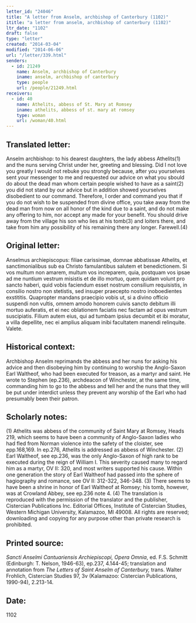 ```yaml
---
letter_id: "24046"
title: "A letter from Anselm, archbishop of Canterbury (1102)"
ititle: "a letter from anselm, archbishop of canterbury (1102)"
ltr_date: "1102"
draft: false
type: "letter"
created: "2014-03-04"
modified: "2014-06-06"
url: "/letter/339.html"
senders:
  - id: 21249
    name: Anselm, archbishop of Canterbury
    iname: anselm, archbishop of canterbury
    type: people
    url: /people/21249.html
receivers:
  - id: 40
    name: Athelits, abbess of St. Mary at Romsey
    iname: athelits, abbess of st. mary at romsey
    type: woman
    url: /woman/40.html
---
```

<h2> Translated letter:</h2>Anselm archbishop: to his dearest daughters, the lady abbess Athelits(1) and the nuns serving Christ under her, greeting and blessing.
Did I not love you greatly I would not rebuke you strongly because, after you yourselves sent your messenger to me and requested our advice on what you sbould do about the dead man whom certain people wished to have as a saint(2) you did not stand by our advice but in addition showed yourselves disobedient to our command. Therefore, I order and command you that if you do not wish to be suspended from divine office, you take away from the dead man from now on all honor of the kind due to a saint, and do not make any offering to him, nor accept any made for your benefit. You should drive away from the village his son who lies at his tomb(3) and loiters there, and take from him any possibility of his remaining there any longer. Farewell.(4)
<h2 class="mt-4"> Original letter:</h2>Anselmus archiepiscopus:  filiae carissimae, domnae abbatissae Athelits, et sanctimonialibus sub ea Christo famulantibus salutem et benedictionem.
Si vos multum non amarem, multum vos increparem, quia, postquam vos ipsae ad me nuntium vestrum misistis et de illo mortuo, quem quidam volunt pro sancto haberi, quid vobis faciendum esset nostrum consilium requisistis, in consilio nostro non stetistis, sed insuper praecepto nostro inoboedientes exstititis. Quapropter mandans praecipio vobis ut, si a divino officio suspendi non vultis, omnem amodo honorem cuivis sancto debitum illi mortuo auferatis, et ei nec oblationem faciatis nec factam ad opus vestrum suscipiatis. Filium autem eius, qui ad tumbam ipsius decumbit et ibi moratur, a villa depellite, nec ei amplius aliquam inibi facultatem manendi relinquite.  Valete.
<h2 class="mt-4"> Historical context:</h2>Archbishop Anselm reprimands the abbess and her nuns for asking his advice and then disobeying him by continuing to worship the Anglo-Saxon Earl Waltheof, who had been executed for treason, as a martyr and saint.  He wrote to Stephen (ep.236), archdeacon of Winchester, at the same time, commanding him to go to the abbess and tell her and the nuns that they will be put under interdict unless they prevent any worship of the Earl who had presumably been their patron.
<h2 class="mt-4"> Scholarly notes:</h2>(1) Athelits was abbess of the community of Saint Mary at Romsey, Heads 219, which seems to have been a community of Anglo-Saxon ladies who had fled from Norman violence into the safety of the cloister, see epp.168,169. In ep.276, Athelits is addressed as abbess of Winchester. 
(2) Earl Waltheof, see ep.236, was the only Anglo-Saxon of high rank to be executed during the reign of William I. This severity caused many to regard him as a martyr, OV II: 320, and most writers supported his cause. Within one generation the story of Earl Waltheof had passed into the sphere of hagiography and romance, see OV II: 312-322, 346-348.
(3) There seems to have been a shrine in honor of Earl Waltheof at Romsey; his tomb, however, was at Crowland Abbey, see ep.236 note 4.
(4) The translation is reproduced with the permission of the translator and the publisher, Cistercian Publications Inc. Editorial Offices, Institute of Cistercian Studies, Western Michigan University, Kalamazoo, MI 49008.  All rights are reserved; downloading and copying for any purpose other than private research is prohibited.
<h2 class="mt-4"> Printed source:</h2><p><em>Sancti Anselmi Cantuariensis Archiepiscopi, Opera Omnia</em>, ed. F.S. Schmitt (Edinburgh: T. Nelson, 1946-63), ep.237, 4.144-45; translation and annotation from <em>The Letters of Saint Anselm of Canterbury,</em> trans. Walter Frohlich, Cistercian Studies 97, 3v (Kalamazoo: Cistercian Publications, 1990-94), 2.213-14.</p><h2 class="mt-4"> Date:</h2>1102